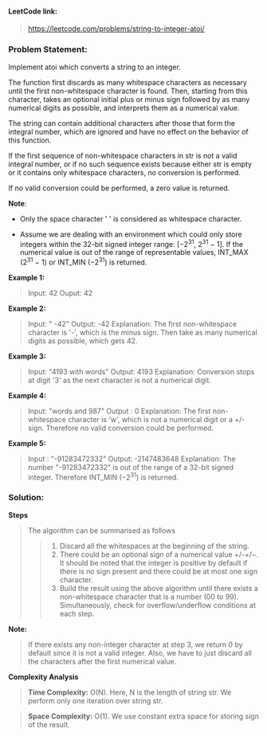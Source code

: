 #### LeetCode link:

> https://leetcode.com/problems/string-to-integer-atoi/

### Problem Statement:

Implement atoi which converts a string to an integer.

The function first discards as many whitespace characters as necessary until the first non-whitespace character is found. Then, starting from this character, takes an optional initial plus or minus sign followed by as many numerical digits as possible, and interprets them as a numerical value.

The string can contain additional characters after those that form the integral number, which are ignored and have no effect on the behavior of this function.

If the first sequence of non-whitespace characters in str is not a valid integral number, or if no such sequence exists because either str is empty or it contains only whitespace characters, no conversion is performed.

If no valid conversion could be performed, a zero value is returned.

**Note**:

- Only the space character ' ' is considered as whitespace character.

- Assume we are dealing with an environment which could only store integers within the 32-bit signed integer range: [−2<sup>31</sup>, 2<sup>31</sup> − 1]. If the numerical value is out of the range of representable values, INT_MAX (2<sup>31</sup> − 1) or INT_MIN (−2<sup>31</sup>) is returned.

**Example 1:**

> Input: 42
> Ouput: 42

**Example 2:**

> Input: " -42"
> Output: -42
> Explanation: The first non-whitespace character is '-', which is the minus sign. Then take as many numerical digits as possible, which gets 42.

**Example 3:**

> Input: "4193 with words"
> Output: 4193
> Explanation: Conversion stops at digit '3' as the next character is not a numerical digit.

**Example 4:**

> Input: "words and 987"
> Output : 0
> Explanation: The first non-whitespace character is 'w', which is not a numerical digit or a +/- sign. Therefore no valid conversion could be performed.

**Example 5:**

> Input : "-91283472332"
> Output: -2147483648
> Explanation: The number "-91283472332" is out of the range of a 32-bit signed integer. Therefore INT_MIN (−2<sup>31</sup>) is returned.

### Solution:

**Steps**

> The algorithm can be summarised as follows
>
> > 1.  Discard all the whitespaces at the beginning of the string.
> > 2.  There could be an optional sign of a numerical value +/-+/−. It should be noted that the integer is positive by default if there is no sign present and there could be at most one sign character.
> > 3.  Build the result using the above algorithm until there exists a non-whitespace character that is a number (00 to 99). Simultaneously, check for overflow/underflow conditions at each step.

**Note:**

> If there exists any non-integer character at step 3, we return 0 by default since it is not a valid integer.
> Also, we have to just discard all the characters after the first numerical value.

**Complexity Analysis**

> **Time Complexity:** O(N). Here, N is the length of string str. We perform only one iteration over string str.

> **Space Complexity:** O(1). We use constant extra space for storing sign of the result.
